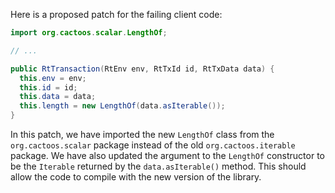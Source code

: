 Here is a proposed patch for the failing client code:
```java
import org.cactoos.scalar.LengthOf;

// ...

public RtTransaction(RtEnv env, RtTxId id, RtTxData data) {
  this.env = env;
  this.id = id;
  this.data = data;
  this.length = new LengthOf(data.asIterable());
}
```
In this patch, we have imported the new `LengthOf` class from the `org.cactoos.scalar` package instead of the old `org.cactoos.iterable` package. We have also updated the argument to the `LengthOf` constructor to be the `Iterable` returned by the `data.asIterable()` method. This should allow the code to compile with the new version of the library.